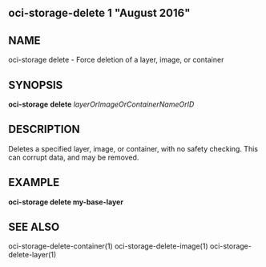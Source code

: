 ## oci-storage-delete 1 "August 2016"

## NAME
oci-storage delete - Force deletion of a layer, image, or container

## SYNOPSIS
**oci-storage** **delete** *layerOrImageOrContainerNameOrID*

## DESCRIPTION
Deletes a specified layer, image, or container, with no safety checking.  This
can corrupt data, and may be removed.

## EXAMPLE
**oci-storage delete my-base-layer**

## SEE ALSO
oci-storage-delete-container(1)
oci-storage-delete-image(1)
oci-storage-delete-layer(1)
